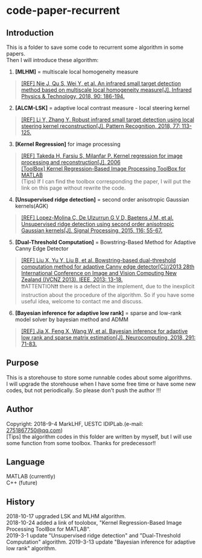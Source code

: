 # code-paper-recurrent

## Introduction

This is a folder to save some code to recurrent some algorithm in some papers.  
Then I will introduce these algorithm:  
1. **[MLHM]** = multiscale local homogeneity measure  
>[[REF] Nie J, Qu S, Wei Y, et al. An infrared small target detection method based on multiscale local homogeneity measure[J]. Infrared Physics & Technology, 2018, 90: 186-194.](https://www.sciencedirect.com/science/article/pii/S1350449517305078)  
2. **[ALCM-LSK]** = adaptive local contrast measure - local steering kernel  
>[[REF] Li Y, Zhang Y. Robust infrared small target detection using local steering kernel reconstruction[J]. Pattern Recognition, 2018, 77: 113-125.](https://www.sciencedirect.com/science/article/abs/pii/S0031320317304983)  
3. **[Kernel Regression]** for image processing  
>[[REF] Takeda H, Farsiu S, Milanfar P. Kernel regression for image processing and reconstruction[J]. 2006](https://ieeexplore.ieee.org/document/4060955)  
>[[ToolBox] Kernel Regression-Based Image Processing ToolBox for MATLAB](http://alumni.soe.ucsc.edu/~htakeda/KernelToolBox.htm)  
(Tips) If I can find the toolbox corresponding the paper, I will put the link on this page without rewrite the code.
4. **[Unsupervised ridge detection]** = second order anisotropic Gaussian kernels(AGK)   
>[[REF] Lopez-Molina C, De Ulzurrun G V D, Baetens J M, et al. Unsupervised ridge detection using second order anisotropic Gaussian kernels[J]. Signal Processing, 2015, 116: 55-67.](https://www.sciencedirect.com/science/article/pii/S0165168415001255)   
5. **[Dual-Threshold Computation]** = Bowstring-Based Method for Adaptive Canny Edge Detector   
>[[REF] Liu X, Yu Y, Liu B, et al. Bowstring-based dual-threshold computation method for adaptive Canny edge detector[C]//2013 28th International Conference on Image and Vision Computing New Zealand (IVCNZ 2013). IEEE, 2013: 13-18.](https://ieeexplore.ieee.org/document/6726985)   
:exclamation::exclamation:ATTENTION:exclamation::exclamation: there is a defect in the implement, due to the inexplicit instruction about the procedure of the algorithm. So if you have some useful idea, welcome to contact me and discuss.    
6. **[Bayesian inference for adaptive low rank]** = sparse and low-rank model solver by bayesian method and ADMM    
>[[REF] Jia X, Feng X, Wang W, et al. Bayesian inference for adaptive low rank and sparse matrix estimation[J]. Neurocomputing, 2018, 291: 71-83.](https://www.sciencedirect.com/science/article/pii/S0925231218302030)     
## Purpose

This is a storehouse to store some runnable codes about some algorithms.  
I will upgrade the storehouse when I have some free time or have some new codes, but not periodically. So please don't push the author !!!

## Author

Copyright: 2018-9-4 MarkLHF, UESTC IDIPLab.(e-mail: 2751867750@qq.com)  
[Tips] the algorithm codes in this folder are written by myself, but I will use some function from some toolbox. Thanks for predecessor!!

## Language

MATLAB (currently)  
C++    (future)

## History
2018-10-17 upgraded LSK and MLHM algorithm.  
2018-10-24 added a link of toolobox, "Kernel Regression-Based Image Processing ToolBox for MATLAB".  
2019-3-1 update "Unsupervised ridge detection" and "Dual-Threshold Computation" algorithm.
2019-3-13 update "Bayesian inference for adaptive low rank" algorithm.
